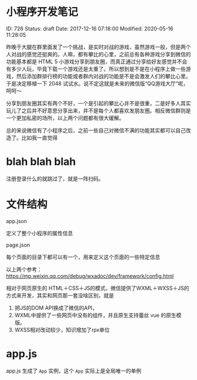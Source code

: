 # 小程序开发笔记


ID: 726
Status: draft
Date: 2017-12-16 07:18:00
Modified: 2020-05-16 11:28:05


昨晚于大腿在群里面发了一个挑战，是实时对战的游戏，虽然游戏一般，但是两个人对战的感觉还挺爽的。人嘛，都有攀比的心里，之前总有各种游戏分享到微信的功能基本都是 HTML 5 小游戏分享到朋友圈，而真正通过分享给好友感觉并不会有多少人玩，毕竟下载一个游戏还是太重了。所以想到是不是在小程序上做一些游戏，然后添加群排行榜的功能或者群内对战的功能是不是会激发人们的攀比心里。于是决定移植一下 2048 试试水。说不定这就是未来的微信版“QQ游戏大厅”呢，呵呵～

分享到朋友圈其实有两个不好，一个是引起的攀比心并不是很重，二是好多人其实玩儿了之后并不好意思分享出来，并不是每个人都喜欢发朋友圈。相反微信群则是一个更加私密的场所，以上两个问题都有很大缓解。

总的来说微信有了小程序之后，之前一些自己对微信不满的功能其实都可以自己改造了。比如我一直觉得

# blah blah blah

注册登录什么的就跳过了，就是一阵扫码。

# 文件结构

app.json

定义了整个小程序的属性信息

page.json

每个页面的目录下都可以有一个，用来定义这个页面的一些特定信息

以上两个参考：https://mp.weixin.qq.com/debug/wxadoc/dev/framework/config.html

相对于网页原生的 HTML＋CSS＋JS的模式，微信提供了WXML＋WXSS＋JS的方式来开发，其实和网页那一套没啥区别，就是

1. 把JS的DOM API换成了微信的API，
2. WXML中提供了一些网页中没有的组件，并且原生支持蕾丝 vue 的原生模版。
3. WXSS相对改动较少，知识增加了rpx单位

# app.js

app.js 生成了 `App` 实例，这个 `App` 实际上是全局唯一的单例